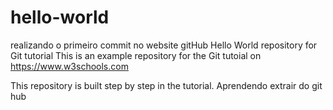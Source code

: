 # hello-world
realizando o primeiro commit no website gitHub
Hello World repository for Git tutorial
This is an example repository for the Git tutoial on https://www.w3schools.com

This repository is built step by step in the tutorial.
Aprendendo extrair do git hub
